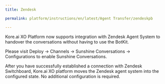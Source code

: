 ```yaml
---
title: Zendesk

permalink: platform/instructions/en/latest/Agent Transfer/zendeskpb

---
```


<container>

Kore.ai XO Platform now supports integration with Zendesk Agent System to handover the conversations without having to use the BotKit.
  
Please visit Deploy → Channels → Sunshine Conversations → Configurations to enable Sunshine Conversations.
  
After you have successfully established a connection with Zendesk Switchboard, Kore.ai XO platform moves the Zendesk agent system into the configured state. No additional configuration is required.

</container>
  
  
